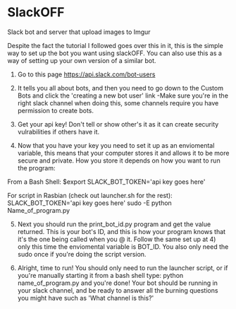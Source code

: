# SlackOFF
Slack bot and server that upload images to Imgur 


Despite the fact the tutorial I followed goes over this in it, this is the simple way to set up the bot you want using slackOFF.
You can also use this as a way of setting up your own version of a similar bot.


1) Go to this page https://api.slack.com/bot-users

2) It tells you all about bots, and then you need to go down to the Custom Bots and click the 'creating a new bot user' link
  -Make sure you're in the right slack channel when doing this, some channels require you have permission to create bots. 
  
3) Get your api key! Don't tell or show other's it as it can create security vulrabilities if others have it.

4) Now that you have your key you need to set it up as an enviomental variable, this means that your computer stores it and allows it to be more secure and private. How you store it depends on how you want to run the program:

  From a Bash Shell:
   $export SLACK_BOT_TOKEN='api key goes here'
    
  For script in Rasbian (check out launcher.sh for the rest):
    SLACK_BOT_TOKEN='api key goes here'
    sudo -E python Name_of_program.py 
 
 5) Next you should run the print_bot_id.py program and get the value returned. This is your bot's ID, and this is how your program knows that it's the one being called when you @ it. Follow the same set up at 4) only this time the enviomental variable is BOT_ID. You also only need the sudo once if you're doing the script version.
 
6) Alright, time to run! You should only need to run the launcher script, or if you're manually starting it from a bash shell type: 
python name_of_program.py and you're done! Your bot should be running in your slack channel, and be ready to answer all the burning questions you might have such as 'What channel is this?'

